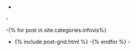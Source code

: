 -
 -<div class="S组期中项目">
 -{% for post in site.categories.infovis%}
 -  {% include post-grid.html %}
 -{% endfor %}
 -</div>